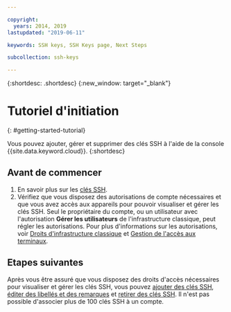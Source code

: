 ```yaml
---

copyright:
  years: 2014, 2019
lastupdated: "2019-06-11"

keywords: SSH keys, SSH Keys page, Next Steps

subcollection: ssh-keys

---
```


{:shortdesc: .shortdesc}
{:new_window: target="_blank"}

# Tutoriel d'initiation
{: #getting-started-tutorial}

Vous pouvez ajouter, gérer et supprimer des clés SSH à l'aide de la console {{site.data.keyword.cloud}}.
{:shortdesc}

## Avant de commencer
1. En savoir plus sur les [clés SSH](/docs/infrastructure/ssh-keys?topic=ssh-keys-about-ssh-keys).
2. Vérifiez que vous disposez des autorisations de compte nécessaires et que vous avez accès aux appareils pour pouvoir visualiser et gérer les clés SSH. Seul le propriétaire du compte, ou un utilisateur avec l'autorisation **Gérer les utilisateurs** de l'infrastructure classique, peut régler les autorisations. Pour plus d'informations sur les autorisations, voir [Droits d'infrastructure classique](/docs/iam?topic=iam-infrapermission#infrapermission) et [Gestion de l'accès aux terminaux](/docs/vsi?topic=virtual-servers-managing-device-access).

## Etapes suivantes

Après vous être assuré que vous disposez des droits d'accès nécessaires pour visualiser et gérer les clés SSH, vous pouvez [ajouter des clés SSH](/docs/infrastructure/ssh-keys?topic=ssh-keys-adding-an-ssh-key#adding-an-ssh-key), [éditer des libellés et des remarques](/docs/infrastructure/ssh-keys?topic=ssh-keys-editing-details-for-an-ssh-key#editing-details-for-an-ssh-key) et [retirer des clés SSH](/docs/infrastructure/ssh-keys?topic=ssh-keys-removing-an-ssh-key#removing-an-ssh-key). Il n'est pas possible d'associer plus de 100 clés SSH à un compte.

